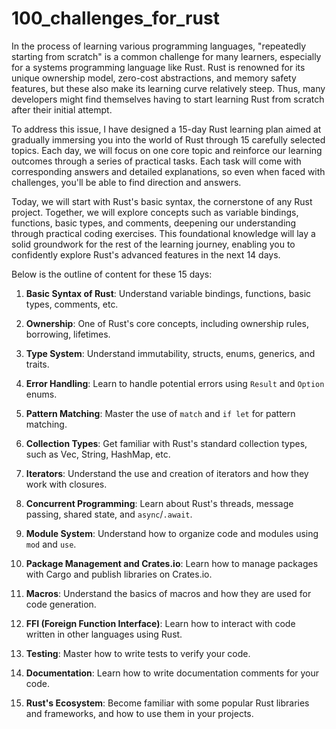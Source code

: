 # 100_challenges_for_rust

In the process of learning various programming languages, "repeatedly starting from scratch" is a common challenge for many learners, especially for a systems programming language like Rust. Rust is renowned for its unique ownership model, zero-cost abstractions, and memory safety features, but these also make its learning curve relatively steep. Thus, many developers might find themselves having to start learning Rust from scratch after their initial attempt.

To address this issue, I have designed a 15-day Rust learning plan aimed at gradually immersing you into the world of Rust through 15 carefully selected topics. Each day, we will focus on one core topic and reinforce our learning outcomes through a series of practical tasks. Each task will come with corresponding answers and detailed explanations, so even when faced with challenges, you'll be able to find direction and answers.

Today, we will start with Rust's basic syntax, the cornerstone of any Rust project. Together, we will explore concepts such as variable bindings, functions, basic types, and comments, deepening our understanding through practical coding exercises. This foundational knowledge will lay a solid groundwork for the rest of the learning journey, enabling you to confidently explore Rust's advanced features in the next 14 days.

Below is the outline of content for these 15 days:

1. **Basic Syntax of Rust**: Understand variable bindings, functions, basic types, comments, etc.

2. **Ownership**: One of Rust's core concepts, including ownership rules, borrowing, lifetimes.

3. **Type System**: Understand immutability, structs, enums, generics, and traits.

4. **Error Handling**: Learn to handle potential errors using `Result` and `Option` enums.

5. **Pattern Matching**: Master the use of `match` and `if let` for pattern matching.

6. **Collection Types**: Get familiar with Rust's standard collection types, such as Vec, String, HashMap, etc.

7. **Iterators**: Understand the use and creation of iterators and how they work with closures.

8. **Concurrent Programming**: Learn about Rust's threads, message passing, shared state, and `async`/`.await`.

9. **Module System**: Understand how to organize code and modules using `mod` and `use`.

10. **Package Management and Crates.io**: Learn how to manage packages with Cargo and publish libraries on Crates.io.

11. **Macros**: Understand the basics of macros and how they are used for code generation.

12. **FFI (Foreign Function Interface)**: Learn how to interact with code written in other languages using Rust.

13. **Testing**: Master how to write tests to verify your code.

14. **Documentation**: Learn how to write documentation comments for your code.

15. **Rust's Ecosystem**: Become familiar with some popular Rust libraries and frameworks, and how to use them in your projects.
